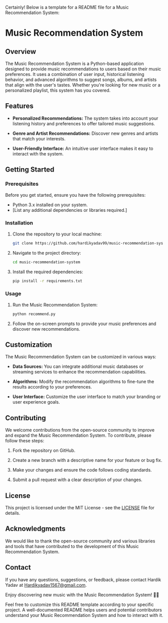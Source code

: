 Certainly! Below is a template for a README file for a Music Recommendation System:

# Music Recommendation System

## Overview

The Music Recommendation System is a Python-based application designed to provide music recommendations to users based on their music preferences. It uses a combination of user input, historical listening behavior, and advanced algorithms to suggest songs, albums, and artists that align with the user's tastes. Whether you're looking for new music or a personalized playlist, this system has you covered.



## Features

- **Personalized Recommendations:** The system takes into account your listening history and preferences to offer tailored music suggestions.

- **Genre and Artist Recommendations:** Discover new genres and artists that match your interests.

- **User-Friendly Interface:** An intuitive user interface makes it easy to interact with the system.

## Getting Started

### Prerequisites

Before you get started, ensure you have the following prerequisites:

- Python 3.x installed on your system.
- [List any additional dependencies or libraries required.]

### Installation

1. Clone the repository to your local machine:

   ```bash
   git clone https://github.com/hardikyadav99/music-recommendation-system.git
   ```

2. Navigate to the project directory:

   ```bash
   cd music-recommendation-system
   ```

3. Install the required dependencies:

   ```bash
   pip install -r requirements.txt
   ```

### Usage

1. Run the Music Recommendation System:

   ```bash
   python recommend.py
   ```

2. Follow the on-screen prompts to provide your music preferences and discover new recommendations.

## Customization

The Music Recommendation System can be customized in various ways:

- **Data Sources:** You can integrate additional music databases or streaming services to enhance the recommendation capabilities.

- **Algorithms:** Modify the recommendation algorithms to fine-tune the results according to your preferences.

- **User Interface:** Customize the user interface to match your branding or user experience goals.

## Contributing

We welcome contributions from the open-source community to improve and expand the Music Recommendation System. To contribute, please follow these steps:

1. Fork the repository on GitHub.

2. Create a new branch with a descriptive name for your feature or bug fix.

3. Make your changes and ensure the code follows coding standards.

4. Submit a pull request with a clear description of your changes.

## License

This project is licensed under the MIT License - see the [LICENSE](LICENSE) file for details.

## Acknowledgments

We would like to thank the open-source community and various libraries and tools that have contributed to the development of this Music Recommendation System.

## Contact

If you have any questions, suggestions, or feedback, please contact Hardik Yadav at Hardikyadav1567@gmail.com.

Enjoy discovering new music with the Music Recommendation System! 🎵🎶


Feel free to customize this README template according to your specific project. A well-documented README helps users and potential contributors understand your Music Recommendation System and how to interact with it.
